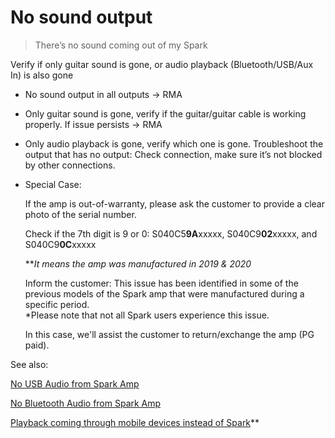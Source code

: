 # No sound output
> There’s no sound coming out of my Spark

Verify if only guitar sound is gone, or audio playback (Bluetooth/USB/Aux In) is also gone

-   No sound output in all outputs -> RMA
  
-   Only guitar sound is gone, verify if the guitar/guitar cable is working properly. If issue persists -> RMA
  
-   Only audio playback is gone, verify which one is gone. Troubleshoot the output that has no output: Check connection, make sure it’s not blocked by other connections.
  


- Special Case:

    If the amp is out-of-warranty, please ask the customer to provide a clear photo of the serial number.
  
    Check if the 7th digit is 9 or 0:
    S040C5**9A**xxxxx, S040C9**02**xxxxx, and S040C9**0C**xxxxx
    
    ***It means the amp was manufactured in 2019 & 2020*
  
    Inform the customer:
      This issue has been identified in some of the previous models of the Spark amp that were manufactured during a specific period.   
      *Please note that not all Spark users experience this issue.
  
    In this case, we'll assist the customer to return/exchange the amp (PG paid).



See also:  

[No USB Audio from Spark Amp](https://help.positivegrid.com/hc/en-us/articles/8280404570253-No-USB-Audio-from-Spark-Amp)

[No Bluetooth Audio from Spark Amp](https://help.positivegrid.com/hc/en-us/articles/8280403753229-No-Bluetooth-Audio-from-Spark-Amp)

[Playback coming through mobile devices instead of Spark](https://help.positivegrid.com/hc/en-us/articles/8140215334541-Playback-coming-through-mobile-devices-instead-of-Spark)**